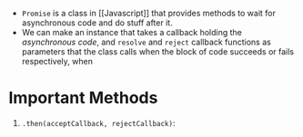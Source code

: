 - `Promise` is a class in [[Javascript]] that provides methods to wait for asynchronous code and do stuff after it.
- We can make an instance that takes a callback holding the *asynchronous code*, and `resolve` and `reject` callback functions as parameters that the class calls when the block of code succeeds or fails respectively, when 
# Important Methods
1. `.then(acceptCallback, rejectCallback)`: 